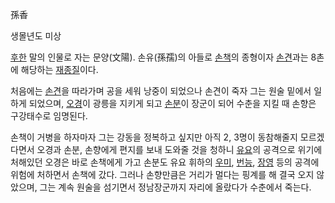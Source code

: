 孫香  

생몰년도 미상  

[후한](%ED%9B%84%ED%95%9C.md) 말의 인물로 자는 문양(文陽). 손유(孫孺)의 아들로
[손책](%EC%86%90%EC%B1%85.md)의 종형이자 [손견](%EC%86%90%EA%B2%AC.md)과는 8촌에 해당하는
[재종질](%EC%9E%AC%EC%A2%85%EC%A7%88.md)이다.

처음에는 [손견](%EC%86%90%EA%B2%AC.md)을 따라가며 공을 세워 낭중이 되었으나 손견이 죽자 그는 원술 밑에서 일하게
되었으며, [오경](%EC%98%A4%EA%B2%BD%28%EC%82%BC%EA%B5%AD%EC%A7%80%29.md)이 광릉을 지키게
되고 [손분](%EC%86%90%EB%B6%84#s-1.md)이 장군이 되어 수춘을 지킬 때 손향은 구강태수로 임명된다.

손책이 거병을 하자마자 그는 강동을 정복하고 싶지만 아직 2, 3명이 동참해줄지 모르겠다면서 오경과 손분, 손향에게 편지를 보내 도와줄 것을
청하니 [유요](%EC%9C%A0%EC%9A%94#s-1.md)의 공격으로 위기에 처해있던 오경은 바로 손책에게 가고 손분도 유요
휘하의 [우미](%EC%9A%B0%EB%AF%B8.md), [번능](%EB%B2%88%EB%8A%A5.md),
[장영](%EC%9E%A5%EC%98%81.md) 등의 공격에 위험에 처하면서 손책에 갔다. 그러나 손향만큼은 거리가 멀다는 핑계를 해
결국 오지 않았으며, 그는 계속 원술을 섬기면서 정남장군까지 자리에 올랐다가 수춘에서 죽는다.


